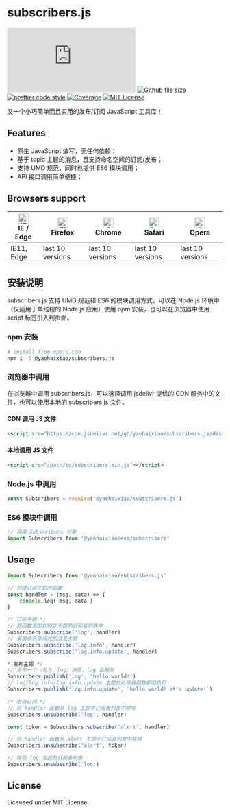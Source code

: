 # subscribers.js

[![npm version](https://img.shields.io/npm/v/@yaohaixiao/subscribers.js)](https://www.npmjs.com/package/@yaohaixiao/subscribers.js)
[![Github file size](https://img.shields.io/github/size/yaohaixiao/subscribers.js/dist/subscribers.min.js.svg)](https://github.com/yaohaixiao/subscribers.js/blob/master/dist/subscribers.min.js)
[![prettier code style](https://img.shields.io/badge/code_style-prettier-07b759.svg)](https://prettier.io)
[![Coverage](https://codecov.io/gh/yaohaixiao/delegate.js/branch/main/graph/badge.svg)](https://codecov.io/gh/yaohaixiao/subscribers.js)
[![MIT License](https://img.shields.io/github/license/yaohaixiao/subscribers.js.svg)](https://github.com/yaohaixiao/delegate.js/blob/master/LICENSE)

又一个小巧简单而且实用的发布/订阅 JavaScript 工具库！


## Features

- 原生 JavaScript 编写，无任何依赖；
- 基于 topic 主题的消息，且支持命名空间的订阅/发布；
- 支持 UMD 规范，同时也提供 ES6 模块调用；
- API 接口调用简单便捷；


## Browsers support

| [<img src="https://raw.githubusercontent.com/alrra/browser-logos/master/src/edge/edge_48x48.png" alt="IE / Edge" width="24px" height="24px" />](https://github.com/yaohaixiao/delegate.js/)</br>IE / Edge | [<img src="https://raw.githubusercontent.com/alrra/browser-logos/master/src/firefox/firefox_48x48.png" alt="Firefox" width="24px" height="24px" />](https://github.com/yaohaixiao/delegate.js/)</br>Firefox | [<img src="https://raw.githubusercontent.com/alrra/browser-logos/master/src/chrome/chrome_48x48.png" alt="Chrome" width="24px" height="24px" />](https://github.com/yaohaixiao/delegate.js/)</br>Chrome | [<img src="https://raw.githubusercontent.com/alrra/browser-logos/master/src/safari/safari_48x48.png" alt="Safari" width="24px" height="24px" />](https://github.com/yaohaixiao/delegate.js/)</br>Safari | [<img src="https://raw.githubusercontent.com/alrra/browser-logos/master/src/opera/opera_48x48.png" alt="Opera" width="24px" height="24px" />](https://github.com/yaohaixiao/delegate.js/)</br>Opera |
|----------------------------------------------------------------------------------------------------------------------------------------------------------------------------------------------------------|------------------------------------------------------------------------------------------------------------------------------------------------------------------------------------------------------------|--------------------------------------------------------------------------------------------------------------------------------------------------------------------------------------------------------|--------------------------------------------------------------------------------------------------------------------------------------------------------------------------------------------------------|----------------------------------------------------------------------------------------------------------------------------------------------------------------------------------------------------|
| IE11, Edge                                                                                                                                                                                               | last 10 versions                                                                                                                                                                                           | last 10 versions                                                                                                                                                                                       | last 10 versions                                                                                                                                                                                       | last 10 versions                                                                                                                                                                                   |

## 安装说明

subscribers.js 支持 UMD 规范和 ES6 的模块调用方式，可以在 Node.js 环境中（仅适用于单线程的 Node.js 应用）使用 npm 安装，也可以在浏览器中使用 script 标签引入到页面。

### npm 安装

```sh
# install from npmjs.com
npm i -S @yaohaixiao/subscribers.js
```

### 浏览器中调用

在浏览器中调用 subscribers.js，可以选择调用 jsdelivr 提供的 CDN 服务中的文件，也可以使用本地的 subscribers.js 文件。

#### CDN 调用 JS 文件

```html
<script src="https://cdn.jsdelivr.net/gh/yaohaixiao/subscribers.js/dist/subscribers.min.js"></script>
```

#### 本地调用 JS 文件

```html
<script src="/path/to/subscribers.min.js"></script>
```

### Node.js 中调用

```js
const Subscribers = require('@yaohaixiao/subscribers.js')
```

### ES6 模块中调用

```js
// 调用 Subscribers 对象
import Subscribers from '@yaohaixiao/esm/subscribers'
```

## Usage

```js
import Subscribers from '@yaohaixiao/subscribers.js'

// 创建订阅主题的函数
const handler = (msg, data) => {
    console.log( msg, data )
}

/* 订阅主题 */
// 将函数添加到特定主题的订阅者列表中
Subscribers.subscribe('log', handler)
// 采用命名空间式的消息主题
Subscribers.subscribe('log.info', handler)
Subscribers.subscribe('log.info.update', handler)

* 发布主题 */
// 发布一个（名为：log）消息，log 会触发
Subscribers.publish('log', 'hello world!')
// log/log.info/log.info.update 主题的处理器函数都将执行
Subscribers.publish('log.info.update', `hello world! it's update!`)

/* 取消订阅 */
// 将 handler 函数从 log 主题中订阅者列表中移除
Subscribers.unsubscribe('log', handler)

const token = Subscribers.subscribe('alert', handler)

// 将 handler 函数从 alert 主题中订阅者列表中移除
Subscribers.unsubscribe('alert', token)

// 移除 log 主题及订阅者列表
Subscribers.unsubscribe('log')
```


## License

Licensed under MIT License.
